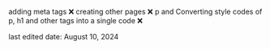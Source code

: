 adding meta tags ❌
creating other pages ❌
p and Converting style codes of p, h1 and other tags into a single code ❌

last edited date: August 10, 2024